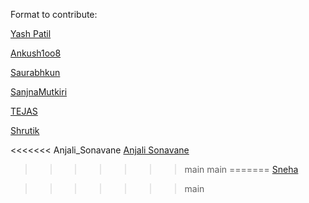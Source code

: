 Format to contribute:

[Yash Patil](https://github.com/YashPatil117) 

[Ankush1oo8](https://github.com/Ankush1oo8)

[Saurabhkun](https://github.com/saurabhkun)

[SanjnaMutkiri](https://github.com/sanjanamutkiri)

[TEJAS](https://github.com/Surge77)

[Shrutik](https://github.com/Shrutik1008)

<<<<<<< Anjali_Sonavane
[Anjali Sonavane](https://github.com/AnjaliSonavane10)

>>>>>>> main
>>>>>>> main
=======
[Sneha](https://github.com/Snehap1104)

>>>>>>> main
